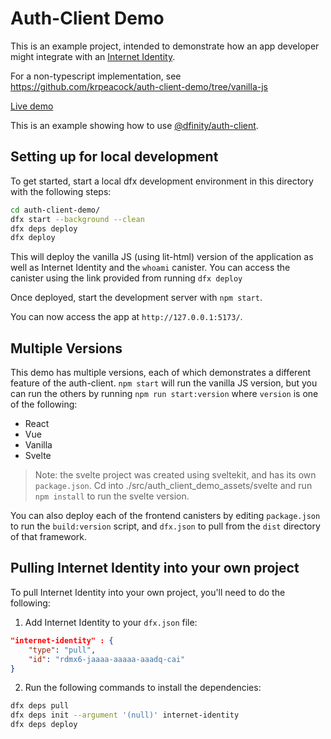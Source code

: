 # Auth-Client Demo

This is an example project, intended to demonstrate how an app developer might integrate with an [Internet Identity](https://identity.ic0.app).

For a non-typescript implementation, see https://github.com/krpeacock/auth-client-demo/tree/vanilla-js

[Live demo](https://vasb2-4yaaa-aaaab-qadoa-cai.ic0.app/)

This is an example showing how to use [@dfinity/auth-client](https://www.npmjs.com/package/@dfinity/auth-client).

## Setting up for local development

To get started, start a local dfx development environment in this directory with the following steps:

```bash
cd auth-client-demo/
dfx start --background --clean
dfx deps deploy
dfx deploy
```

This will deploy the vanilla JS (using lit-html) version of the application as well as Internet Identity and the `whoami` canister. You can access the canister using the link provided from running `dfx deploy`

Once deployed, start the development server with `npm start`.

You can now access the app at `http://127.0.0.1:5173/`.

## Multiple Versions

This demo has multiple versions, each of which demonstrates a different feature of the auth-client. `npm start` will run the vanilla JS version, but you can run the others by running `npm run start:version` where `version` is one of the following:

- React
- Vue
- Vanilla
- Svelte

> Note: the svelte project was created using sveltekit, and has its own `package.json`. Cd into ./src/auth_client_demo_assets/svelte and run `npm install` to run the svelte version.

You can also deploy each of the frontend canisters by editing `package.json` to run the `build:version` script, and `dfx.json` to pull from the `dist` directory of that framework.

## Pulling Internet Identity into your own project

To pull Internet Identity into your own project, you'll need to do the following:

1. Add Internet Identity to your `dfx.json` file:

```json
"internet-identity" : {
    "type": "pull",
    "id": "rdmx6-jaaaa-aaaaa-aaadq-cai"
}
```

2. Run the following commands to install the dependencies:

```bash
dfx deps pull
dfx deps init --argument '(null)' internet-identity
dfx deps deploy
```


